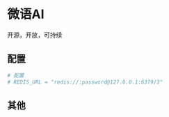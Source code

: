 # 微语AI

开源，开放，可持续

## 配置

```bash
# 配置
# REDIS_URL = "redis://:password@127.0.0.1:6379/3"
```

## 其他
